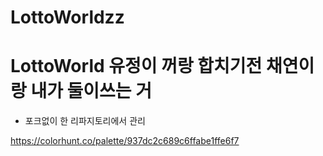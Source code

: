 ﻿# LottoWorldzz
# LottoWorld 유정이 꺼랑 합치기전 채연이랑 내가 둘이쓰는 거
 - 포크없이 한 리파지토리에서 관리
 
https://colorhunt.co/palette/937dc2c689c6ffabe1ffe6f7
